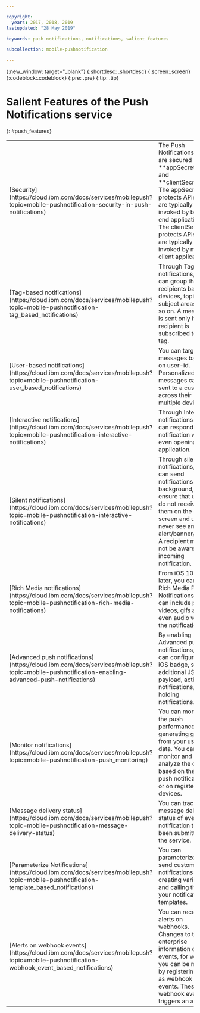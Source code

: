 ```yaml
---

copyright:
  years: 2017, 2018, 2019
lastupdated: "28 May 2019"

keywords: push notifications, notifications, salient features

subcollection: mobile-pushnotification

---
```


{:new_window: target="_blank"}
{:shortdesc: .shortdesc}
{:screen:.screen}
{:codeblock:.codeblock}
{:pre: .pre}
{:tip: .tip}

# Salient Features of the Push Notifications service
{: #push_features}

<table>
  <tr>
    <td> [Security](https://cloud.ibm.com/docs/services/mobilepush?topic=mobile-pushnotification-security-in-push-notifications) </td>
    <td> The Push Notifications APIs are secured by **appSecret** and **clientSecret**. The appSecret protects APIs that are typically invoked by back end applications. The clientSecret protects APIs that are typically invoked by mobile client applications. </td>
	<td> Supported on </td>
  </tr>
  <tr>
    <td> [Tag-based notifications](https://cloud.ibm.com/docs/services/mobilepush?topic=mobile-pushnotification-tag_based_notifications) </td>
    <td> Through Tag based notifications, you can group the recipients based on devices, topics, subject areas and so on. A message is sent only if the recipient is subscribed to the tag. </td>
	<td> Supported on  </td>
  </tr>
  <tr>
    <td> [User-based notifications](https://cloud.ibm.com/docs/services/mobilepush?topic=mobile-pushnotification-user_based_notifications) </td>
    <td> You can target the messages based on user-id. Personalized messages can be sent to a customer across their multiple devices. </td>
	<td> Supported on  </td>
  </tr>
  <tr>
    <td> [Interactive notifications](https://cloud.ibm.com/docs/services/mobilepush?topic=mobile-pushnotification-interactive-notifications) </td>
    <td> Through Interactive notifications you can respond to a notification without even opening the application. </td>
	<td> Supported on  </td>
  </tr>
  <tr>
    <td> [Silent notifications](https://cloud.ibm.com/docs/services/mobilepush?topic=mobile-pushnotification-interactive-notifications) </td>
    <td> Through silent notifications, you can send notifications in the background, ensure that users do not receive them on the device screen and users never see an alert/banner/sound. A recipient might not be aware of the incoming notification.  </td>
	<td> Supported on  </td>
  </tr>
  <tr>
    <td> [Rich Media notifications](https://cloud.ibm.com/docs/services/mobilepush?topic=mobile-pushnotification-rich-media-notifications) </td>
    <td> From iOS 10 or later, you can send Rich Media Push Notifications. You can include photos, videos, gifs and even audio within the notification.  </td>
	<td> Supported on  </td>
  </tr>
  <tr>
    <td> [Advanced push notifications](https://cloud.ibm.com/docs/services/mobilepush?topic=mobile-pushnotification-enabling-advanced-push-notifications) </td>
    <td> By enabling Advanced push notifications, you can configure an iOS badge, sound, additional JSON payload, actionable notifications, and holding notifications.  </td>
	<td> Supported on  </td>
  </tr>
  <tr>
    <td> [Monitor notifications](https://cloud.ibm.com/docs/services/mobilepush?topic=mobile-pushnotification-push_monitoring) </td>
    <td> You can monitor the push performance by generating graphs from your user data. You can monitor and analyze the data based on the sent push notifications or on registered devices.  </td>
	<td> Supported on  </td>
  </tr>
  <tr>
    <td> [Message delivery status](https://cloud.ibm.com/docs/services/mobilepush?topic=mobile-pushnotification-message-delivery-status) </td>
    <td> You can track the message delivery status of every notification that has been submitted to the service.  </td>
	<td> Supported on  </td>
  </tr>
  <tr>
    <td> [Parameterize Notifications](https://cloud.ibm.com/docs/services/mobilepush?topic=mobile-pushnotification-template_based_notifications) </td>
    <td> You can parameterize and send custom notifications by creating variables and calling them in your notification templates.  </td>
	<td> Supported on  </td>
  </tr>
  <tr>
    <td> [Alerts on webhook events](https://cloud.ibm.com/docs/services/mobilepush?topic=mobile-pushnotification-webhook_event_based_notifications) </td>
    <td> You can receive alerts on webhooks. Changes to the enterprise information create events, for which you can be notified by registering them as webhook events. These webhook events triggers an alert.  </td>
	<td> Supported on  </td>
  </tr>
  
</table>